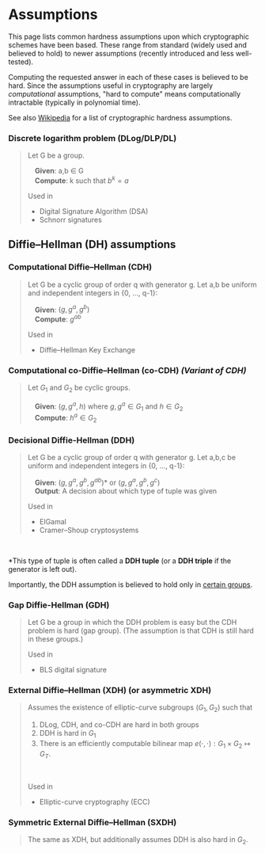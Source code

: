 # Assumptions

This page lists common hardness assumptions upon which cryptographic schemes have been based. These range from standard (widely used and believed to hold) to newer assumptions (recently introduced and less well-tested).

<!-- Maybe color-code based on how standard they are? -->
<!-- Also give any implications -->

Computing the requested answer in each of these cases is believed to be hard. Since the assumptions useful in cryptography are largely _computational_ assumptions, "hard to compute" means computationally intractable (typically in polynomial time).

See also [Wikipedia](https://en.wikipedia.org/wiki/Computational_hardness_assumption#Common_cryptographic_hardness_assumptions) for a list of cryptographic hardness assumptions.

### **Discrete logarithm problem (DLog/DLP/DL)**
> Let G be a group.
>
> &emsp;**Given**: a,b &in; G  <br/>
> &emsp;**Compute**: k such that $b^k=a$
> 
> Used in
> - Digital Signature Algorithm (DSA)
> - Schnorr signatures

## Diffie–Hellman (DH) assumptions

### **Computational Diffie–Hellman (CDH)**
> Let G be a cyclic group of order q with generator g. Let a,b be uniform and independent integers in {0, ..., q-1}:
>
> &emsp;**Given**: $(g, g^a, g^b)$  <br/>
> &emsp;**Compute**: $g^{ab}$
>
> Used in
> - Diffie–Hellman Key Exchange

### **Computational co-Diffie–Hellman (co-CDH)** _(Variant of CDH)_
> Let $G_1$ and $G_2$ be cyclic groups.
>
> &emsp;**Given**: $(g,g^a,h)$ where $g,g^a \in G_1$ and $h \in G_2$  <br/>
> &emsp;**Compute**: $h^a \in G_2$

### **Decisional Diffie-Hellman (DDH)**
> Let G be a cyclic group of order q with generator g. Let a,b,c be uniform and independent integers in {0, ..., q-1}:
> 
> &emsp;**Given**: $(g,g^a,g^b,g^{ab})$* or $(g,g^a,g^b,g^c)$  <br/>
> &emsp;**Output**: A decision about which type of tuple was given
> 
> Used in
> - ElGamal
> - Cramer–Shoup cryptosystems

<br/>

*This type of tuple is often called a **DDH tuple** (or a **DDH triple** if the generator is left out).

Importantly, the DDH assumption is believed to hold only in [certain groups](https://en.wikipedia.org/wiki/Decisional_Diffie%E2%80%93Hellman_assumption#Groups_for_which_DDH_is_assumed_to_hold).

### **Gap Diffie-Hellman (GDH)**
> Let G be a group in which the DDH problem is easy but the CDH problem is hard (gap group). (The assumption is that CDH is still hard in these groups.)
> 
> Used in
> - BLS digital signature

### **External Diffie–Hellman (XDH)** (or **asymmetric XDH**)
> Assumes the existence of elliptic-curve subgroups $(G_1, G_2)$ such that
> 1. DLog, CDH, and co-CDH are hard in both groups
> 1. DDH is hard in $G_1$
> 1. There is an efficiently computable bilinear map $e(\cdot, \cdot): G_1 \times G_2 \mapsto G_T$. 
>
> <br/>
>
> Used in
> - Elliptic-curve cryptography (ECC)

### **Symmetric External Diffie–Hellman (SXDH)**
> The same as XDH, but additionally assumes DDH is also hard in $G_2$. 
<!-- Implies XDH. -->
